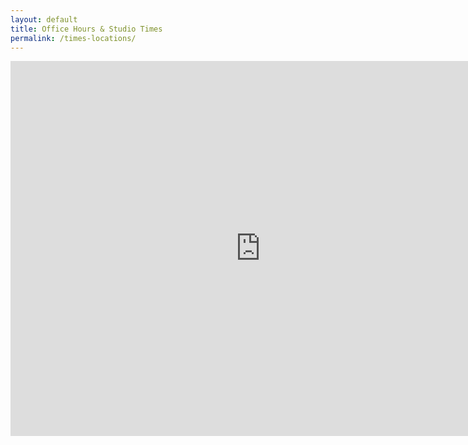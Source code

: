 ```yaml
---
layout: default
title: Office Hours & Studio Times
permalink: /times-locations/
---
```


<iframe src="https://calendar.google.com/calendar/embed?height=600&amp;wkst=1&amp;bgcolor=%23ffffff&amp;ctz=America%2FChicago&amp;src=dDhpZjBqNG4zcDZrcTk3a29rM2ozbHJiaWNAZ3JvdXAuY2FsZW5kYXIuZ29vZ2xlLmNvbQ&amp;src=ZW4udXNhI2hvbGlkYXlAZ3JvdXAudi5jYWxlbmRhci5nb29nbGUuY29t&amp;color=%23743500&amp;color=%239D7000&amp;showNav=1&amp;showDate=0&amp;showPrint=0&amp;showTabs=1&amp;showCalendars=0&amp;showTz=0&amp;showTitle=0&amp;mode=AGENDA" style="border-width:0" width="800" height="600" frameborder="0" scrolling="no"></iframe>
